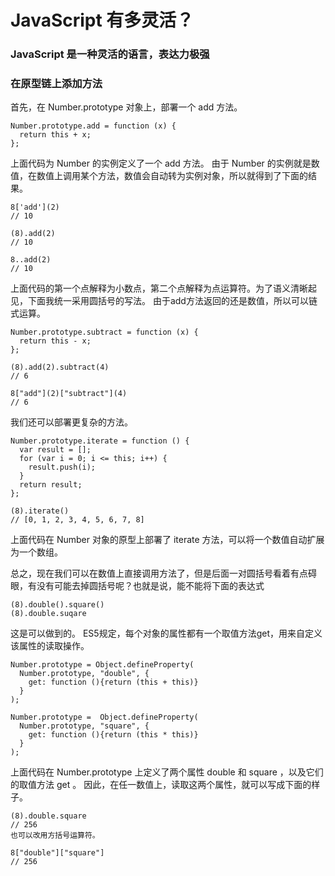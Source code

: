 # JavaScript 有多灵活？

### JavaScript 是一种灵活的语言，表达力极强
### 在原型链上添加方法

首先，在 Number.prototype 对象上，部署一个 add 方法。
```
Number.prototype.add = function (x) {
  return this + x;
};
```
上面代码为 Number 的实例定义了一个 add 方法。
由于 Number 的实例就是数值，在数值上调用某个方法，数值会自动转为实例对象，所以就得到了下面的结果。
```
8['add'](2)
// 10

(8).add(2)
// 10

8..add(2)
// 10
```
上面代码的第一个点解释为小数点，第二个点解释为点运算符。为了语义清晰起见，下面我统一采用圆括号的写法。
由于add方法返回的还是数值，所以可以链式运算。
```
Number.prototype.subtract = function (x) {
  return this - x;
};
```
```
(8).add(2).subtract(4)
// 6

8["add"](2)["subtract"](4)
// 6
```
我们还可以部署更复杂的方法。
```
Number.prototype.iterate = function () {
  var result = [];
  for (var i = 0; i <= this; i++) {
    result.push(i);
  }
  return result;
};

(8).iterate()
// [0, 1, 2, 3, 4, 5, 6, 7, 8]
```
上面代码在 Number 对象的原型上部署了 iterate 方法，可以将一个数值自动扩展为一个数组。

总之，现在我们可以在数值上直接调用方法了，但是后面一对圆括号看着有点碍眼，有没有可能去掉圆括号呢？也就是说，能不能将下面的表达式
```
(8).double().square()
(8).double.suqare
```
这是可以做到的。
ES5规定，每个对象的属性都有一个取值方法get，用来自定义该属性的读取操作。
```
Number.prototype = Object.defineProperty(
  Number.prototype, "double", {
    get: function (){return (this + this)} 
  }
);

Number.prototype =  Object.defineProperty(
  Number.prototype, "square", {
    get: function (){return (this * this)} 
  }
);
```
上面代码在 Number.prototype 上定义了两个属性 double 和 square ，以及它们的取值方法 get 。
因此，在任一数值上，读取这两个属性，就可以写成下面的样子。
```
(8).double.square
// 256
也可以改用方括号运算符。

8["double"]["square"]
// 256
```